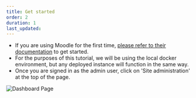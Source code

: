 ```yaml
---
title: Get started
order: 2
duration: 1
last_updated:
---
```


* If you are using Moodle for the first time, [please refer to their documentation](https://moodledev.io/general/development/gettingstarted#a-quick-start-to-moodle-development) to get started.
* For the purposes of this tutorial, we will be using the local docker environment, but any deployed instance will 
  function in the same way.
* Once you are signed in as the admin user, click on 'Site administration' at the top of the page.  

![Dashboard Page](/assets/images/set-up-moodle-via-aaf-authn/dashboard-page.png)

